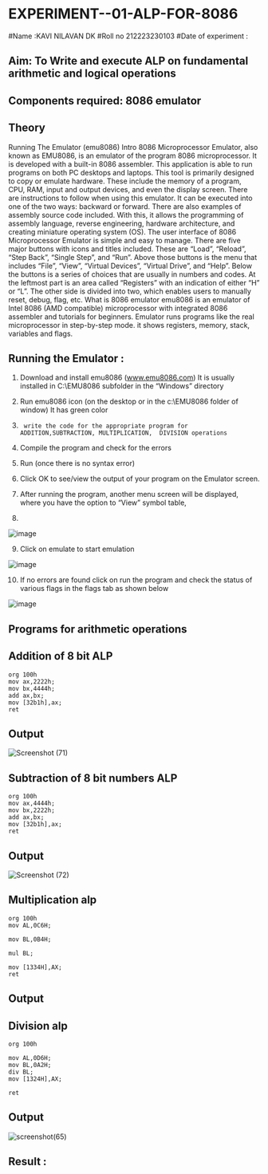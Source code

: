 # EXPERIMENT--01-ALP-FOR-8086
#Name :KAVI NILAVAN DK
#Roll no 212223230103
#Date of experiment :
## Aim: To Write and execute ALP on fundamental arithmetic and logical operations
## Components required: 8086  emulator 
## Theory 
Running The Emulator (emu8086) Intro 8086 Microprocessor Emulator, also known as EMU8086, is an emulator of the program 8086 microprocessor. It is developed with a built-in 8086 assembler. This application is able to run programs on both PC desktops and laptops. This tool is primarily designed to copy or emulate hardware. These include the memory of a program, CPU, RAM, input and output devices, and even the display screen. There are instructions to follow when using this emulator. It can be executed into one of the two ways: backward or forward. There are also examples of assembly source code included. With this, it allows the programming of assembly language, reverse engineering, hardware architecture, and creating miniature operating system (OS). The user interface of 8086 Microprocessor Emulator is simple and easy to manage. There are five major buttons with icons and titles included. These are “Load”, “Reload”, “Step Back”, “Single Step”, and “Run”. Above those buttons is the menu that includes “File”, “View”, “Virtual Devices”, “Virtual Drive”, and “Help”. Below the buttons is a series of choices that are usually in numbers and codes. At the leftmost part is an area called “Registers” with an indication of either “H” or “L”. The other side is divided into two, which enables users to manually reset, debug, flag, etc. What is 8086 emulator emu8086 is an emulator of Intel 8086 (AMD compatible) microprocessor with integrated 8086 assembler and tutorials for beginners. Emulator runs programs like the real microprocessor in step-by-step mode. it shows registers, memory, stack, variables and flags.


 ## Running the Emulator :
1.	Download and install emu8086 (www.emu8086.com) It is usually installed in C:\EMU8086 subfolder in the “Windows” directory
2.	  Run  emu8086 icon (on the desktop or in the c:\EMU8086 folder of window) It has green color 
 
 
3.		write the code for the appropriate program for ADDITION,SUBTRACTION, MULTIPLICATION,  DIVISION operations 

4.	 Compile the program and check for the errors 
5.	Run (once there is no syntax error) 

6.	Click OK to see/view the output of your program on the Emulator screen. 


7.	After running the program, another menu screen will be displayed, where you have the option to “View” symbol table,
8.	 


![image](https://user-images.githubusercontent.com/36288975/189273263-d65baae9-4b8f-4723-afb3-c0ffa4052b04.png)











9.	Click on emulate to start emulation 








![image](https://user-images.githubusercontent.com/36288975/189273273-9bb36ec1-e2e8-4892-8d35-37707332bfdc.png)








10.	If no errors are found click on run the program and check the status of various flags in the flags tab as shown below 






![image](https://user-images.githubusercontent.com/36288975/189273277-113a2a33-4a40-4ff8-95a5-ecd3a1f504fe.png)







## Programs for arithmetic  operations

## Addition  of 8 bit ALP 
```
org 100h
mov ax,2222h;
mov bx,4444h;
add ax,bx;
mov [32b1h],ax;
ret
```


## Output  
![Screenshot (71)](https://github.com/KavinilavanDK/EXPERIMENT--01-ALP-FOR-8086/assets/144870429/2e1d6367-7635-45d8-999b-afd6b6627069)

 
## Subtraction   of 8 bit numbers  ALP 
```
org 100h
mov ax,4444h;
mov bx,2222h;
add ax,bx;
mov [32b1h],ax;
ret
```
 
## Output  
![Screenshot (72)](https://github.com/KavinilavanDK/EXPERIMENT--01-ALP-FOR-8086/assets/144870429/61e6b606-5057-43ff-ba7a-cd30c44f3e63)

## Multiplication alp 
```
org 100h
mov AL,0C6H;

mov BL,0B4H;

mul BL;

mov [1334H],AX;
ret 
```
 ## Output  


## Division alp 
```
org 100h

mov AL,0D6H;
mov BL,0A2H;
div BL;
mov [1324H],AX;

ret

```

## Output  
![screenshot(65)](https://github.com/KavinilavanDK/EXPERIMENT--01-ALP-FOR-8086/assets/144870429/363608bc-675a-4f2b-b912-1ad95c580184)


## Result :
 








